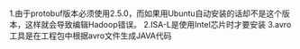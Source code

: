 ##
1.由于protobuf版本必须使用2.5.0，而如果用Ubuntu自动安装的话却不是这个版本，这样就会导致编辑Hadoop错误。
2.ISA-L是使用Intel芯片时才要安装
3.avro工具是在工程包中根据avro文件生成JAVA代码
